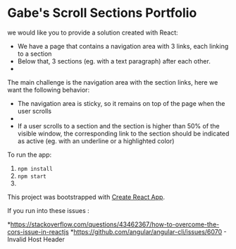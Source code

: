 # Gabe's Scroll Sections Portfolio
we would like you to provide a solution created
with React:
- We have a page that contains a navigation area with 3 links, each linking to a section
- Below that, 3 sections (eg. with a text paragraph) after each other.
- 
The main challenge is the navigation area with the section links, here we want the following behavior:
- The navigation area is sticky, so it remains on top of the page when the user scrolls
- 
- If a user scrolls to a section and the section is higher than 50% of the visible window, the corresponding link to the section should be indicated as active (eg. with an underline or a highlighted color)


To run the app:

1. `npm install`
2.  `npm start` 
3.  

This project was bootstrapped with [Create React App](https://github.com/facebookincubator/create-react-app).

If you run into these issues :

*https://stackoverflow.com/questions/43462367/how-to-overcome-the-cors-issue-in-reactjs
*https://github.com/angular/angular-cli/issues/6070  - Invalid Host Header

